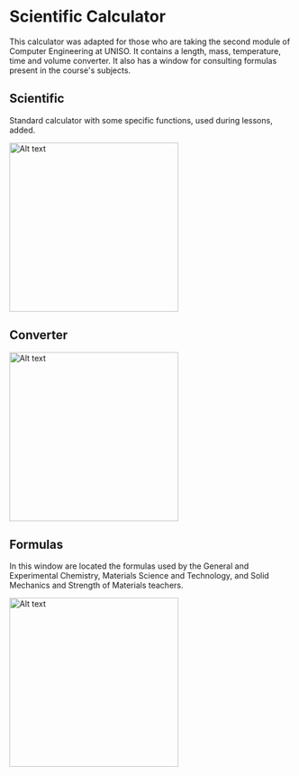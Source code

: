 # Scientific Calculator
This calculator was adapted for those who are taking the second module of Computer Engineering at UNISO. It contains a length, mass, temperature, time and volume converter. It also has a window for consulting formulas present in the course's subjects.

## Scientific
Standard calculator with some specific functions, used during lessons, added.

<img src="https://media.discordapp.net/attachments/1002761960519110748/1030676924835577927/calc1.jpg?width=386&height=434" alt="Alt text" height="300" title="Optional title">

## Converter
<img src="https://media.discordapp.net/attachments/1002761960519110748/1030680604599144458/cal2.jpg?width=369&height=434" height="300" alt="Alt text" title="Optional title">

## Formulas
In this window are located the formulas used by the General and Experimental Chemistry, Materials Science and Technology, and Solid Mechanics and Strength of Materials teachers.

<img src="https://media.discordapp.net/attachments/1002761960519110748/1030680545958567936/calc3.jpg?width=446&height=434" height="300" alt="Alt text" title="Optional title">
